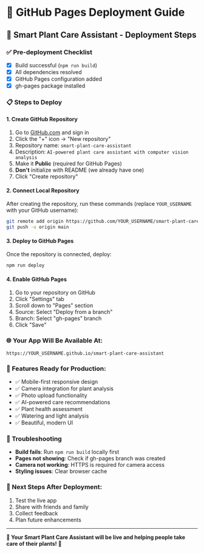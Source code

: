# 🚀 GitHub Pages Deployment Guide

## 🌱 Smart Plant Care Assistant - Deployment Steps

### ✅ Pre-deployment Checklist
- [x] Build successful (`npm run build`)
- [x] All dependencies resolved
- [x] GitHub Pages configuration added
- [x] gh-pages package installed

### 📋 Steps to Deploy

#### 1. Create GitHub Repository
1. Go to [GitHub.com](https://github.com) and sign in
2. Click the "+" icon → "New repository"
3. Repository name: `smart-plant-care-assistant`
4. Description: `AI-powered plant care assistant with computer vision analysis`
5. Make it **Public** (required for GitHub Pages)
6. **Don't** initialize with README (we already have one)
7. Click "Create repository"

#### 2. Connect Local Repository
After creating the repository, run these commands (replace `YOUR_USERNAME` with your GitHub username):

```bash
git remote add origin https://github.com/YOUR_USERNAME/smart-plant-care-assistant.git
git push -u origin main
```

#### 3. Deploy to GitHub Pages
Once the repository is connected, deploy:

```bash
npm run deploy
```

#### 4. Enable GitHub Pages
1. Go to your repository on GitHub
2. Click "Settings" tab
3. Scroll down to "Pages" section
4. Source: Select "Deploy from a branch"
5. Branch: Select "gh-pages" branch
6. Click "Save"

### 🌐 Your App Will Be Available At:
`https://YOUR_USERNAME.github.io/smart-plant-care-assistant`

### 📱 Features Ready for Production:
- ✅ Mobile-first responsive design
- ✅ Camera integration for plant analysis
- ✅ Photo upload functionality
- ✅ AI-powered care recommendations
- ✅ Plant health assessment
- ✅ Watering and light analysis
- ✅ Beautiful, modern UI

### 🔧 Troubleshooting
- **Build fails**: Run `npm run build` locally first
- **Pages not showing**: Check if gh-pages branch was created
- **Camera not working**: HTTPS is required for camera access
- **Styling issues**: Clear browser cache

### 🎯 Next Steps After Deployment:
1. Test the live app
2. Share with friends and family
3. Collect feedback
4. Plan future enhancements

---

**🌱 Your Smart Plant Care Assistant will be live and helping people take care of their plants! 🌱**
